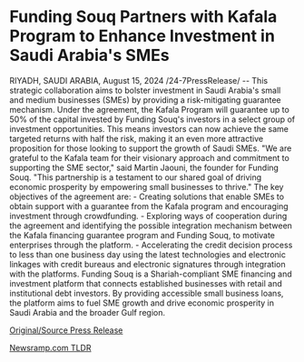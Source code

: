 # Funding Souq Partners with Kafala Program to Enhance Investment in Saudi Arabia's SMEs

RIYADH, SAUDI ARABIA, August 15, 2024 /24-7PressRelease/ -- This strategic collaboration aims to bolster investment in Saudi Arabia's small and medium businesses (SMEs) by providing a risk-mitigating guarantee mechanism.  Under the agreement, the Kafala Program will guarantee up to 50% of the capital invested by Funding Souq's investors in a select group of investment opportunities. This means investors can now achieve the same targeted returns with half the risk, making it an even more attractive proposition for those looking to support the growth of Saudi SMEs.  "We are grateful to the Kafala team for their visionary approach and commitment to supporting the SME sector," said Martin Jaouni, the founder for Funding Souq. "This partnership is a testament to our shared goal of driving economic prosperity by empowering small businesses to thrive."  The key objectives of the agreement are:  - Creating solutions that enable SMEs to obtain support with a guarantee from the Kafala program and encouraging investment through crowdfunding.  - Exploring ways of cooperation during the agreement and identifying the possible integration mechanism between the Kafala financing guarantee program and Funding Souq, to motivate enterprises through the platform.  - Accelerating the credit decision process to less than one business day using the latest technologies and electronic linkages with credit bureaus and electronic signatures through integration with the platforms.  Funding Souq is a Shariah-compliant SME financing and investment platform that connects established businesses with retail and institutional debt investors. By providing accessible small business loans, the platform aims to fuel SME growth and drive economic prosperity in Saudi Arabia and the broader Gulf region. 

[Original/Source Press Release](https://www.24-7pressrelease.com/press-release/513422/funding-souq-partners-with-kafala-program-to-enhance-investment-in-saudi-arabias-smes) 

[Newsramp.com TLDR](https://newsramp.com/None) 
